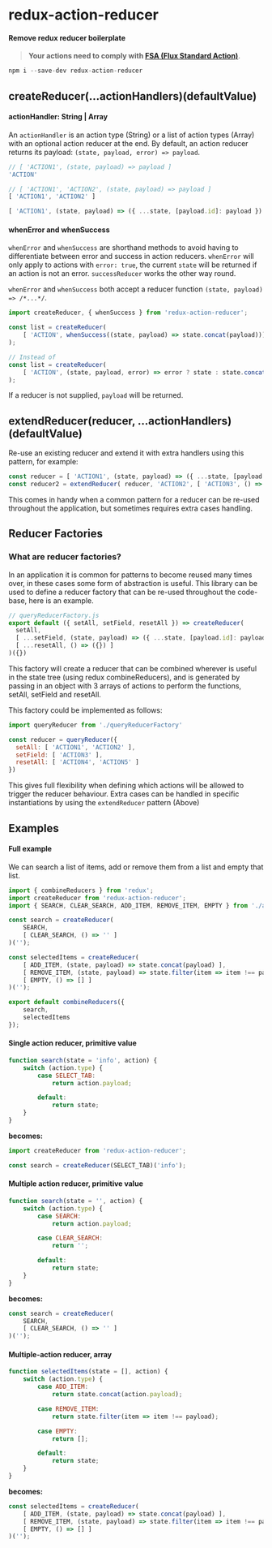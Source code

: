 # redux-action-reducer

#### Remove redux reducer boilerplate

> __Your actions need to comply with [FSA (Flux Standard Action)](https://github.com/acdlite/flux-standard-action)__.

```js
npm i --save-dev redux-action-reducer
```

## createReducer(...actionHandlers)(defaultValue)

#### actionHandler: String | Array

An `actionHandler` is an action type (String) or a list of action types (Array) with an optional action reducer at the end. By default, an action reducer returns its payload: `(state, payload, error) => payload`.

```js
// [ 'ACTION1', (state, payload) => payload ]
'ACTION'

// [ 'ACTION1', 'ACTION2', (state, payload) => payload ]
[ 'ACTION1', 'ACTION2' ]

[ 'ACTION1', (state, payload) => ({ ...state, [payload.id]: payload }) ]
```

#### whenError and whenSuccess

`whenError` and `whenSuccess` are shorthand methods to avoid having to differentiate between error and success in action reducers.
`whenError` will only apply to actions with `error: true`, the current `state` will be returned if an action is not an error. `successReducer` works the
other way round.

`whenError` and `whenSuccess` both accept a reducer function `(state, payload) => /*...*/`.

```js
import createReducer, { whenSuccess } from 'redux-action-reducer';

const list = createReducer(
    [ 'ACTION', whenSuccess((state, payload) => state.concat(payload))]
);

// Instead of
const list = createReducer(
    [ 'ACTION', (state, payload, error) => error ? state : state.concat(payload)) ]
);
```

If a reducer is not supplied, `payload` will be returned.

##  extendReducer(reducer, ...actionHandlers)(defaultValue)

Re-use an existing reducer and extend it with extra handlers using this pattern, for example:

```js
const reducer = [ 'ACTION1', (state, payload) => ({ ...state, [payload.id]: payload }) ]
const reducer2 = extendReducer( reducer, 'ACTION2', [ 'ACTION3', () => ({}) ])
```

This comes in handy when a common pattern for a reducer can be re-used throughout the application, but sometimes requires extra cases handling.

## Reducer Factories

### What are reducer factories?

In an application it is common for patterns to become reused many times over, in these cases some form of abstraction is useful.
This library can be used to define a reducer factory that can be re-used throughout the code-base, here is an example.

```js
// queryReducerFactory.js
export default ({ setAll, setField, resetAll }) => createReducer(
  setAll,
  [ ...setField, (state, payload) => ({ ...state, [payload.id]: payload.value }) ],
  [ ...resetAll, () => ({}) ]
)({})
```
This factory will create a reducer that can be combined wherever is useful in the state tree (using redux combineReducers), and is generated
by passing in an object with 3 arrays of actions to perform the functions, setAll, setField and resetAll.

This factory could be implemented as follows:

```js
import queryReducer from './queryReducerFactory'

const reducer = queryReducer({
  setAll: [ 'ACTION1', 'ACTION2' ],
  setField: [ 'ACTION3' ],
  resetAll: [ 'ACTION4', 'ACTION5' ]
})
```
This gives full flexibility when defining which actions will be allowed to trigger the reducer behaviour.
Extra cases can be handled in specific instantiations by using the `extendReducer` pattern (Above)

## Examples

#### Full example

We can search a list of items, add or remove them from a list and empty that list.

```js
import { combineReducers } from 'redux';
import createReducer from 'redux-action-reducer';
import { SEARCH, CLEAR_SEARCH, ADD_ITEM, REMOVE_ITEM, EMPTY } from './actionTypes';

const search = createReducer(
    SEARCH,
    [ CLEAR_SEARCH, () => '' ]
)('');

const selectedItems = createReducer(
    [ ADD_ITEM, (state, payload) => state.concat(payload) ],
    [ REMOVE_ITEM, (state, payload) => state.filter(item => item !== payload) ],
    [ EMPTY, () => [] ]
)('');

export default combineReducers({
    search,
    selectedItems
});

```

#### Single action reducer, primitive value

```js
function search(state = 'info', action) {
    switch (action.type) {
        case SELECT_TAB:
            return action.payload;

        default:
            return state;
    }
}
```

__becomes:__

```js
import createReducer from 'redux-action-reducer';

const search = createReducer(SELECT_TAB)('info');
```


#### Multiple action reducer, primitive value

```js
function search(state = '', action) {
    switch (action.type) {
        case SEARCH:
            return action.payload;

        case CLEAR_SEARCH:
            return '';

        default:
            return state;
    }
}
```

__becomes:__

```js
const search = createReducer(
    SEARCH,
    [ CLEAR_SEARCH, () => '' ]
)('');
```

#### Multiple-action reducer, array

```js
function selectedItems(state = [], action) {
    switch (action.type) {
        case ADD_ITEM:
            return state.concat(action.payload);

        case REMOVE_ITEM:
            return state.filter(item => item !== payload);

        case EMPTY:
            return [];

        default:
            return state;
    }
}
```

__becomes:__

```js
const selectedItems = createReducer(
    [ ADD_ITEM, (state, payload) => state.concat(payload) ],
    [ REMOVE_ITEM, (state, payload) => state.filter(item => item !== payload) ],
    [ EMPTY, () => [] ]
)('');
```
